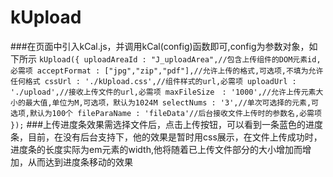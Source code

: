 # kUpload
###在页面中引入kCal.js，并调用kCal(config)函数即可,config为参数对象，如下所示
`
	kUpload({
			uploadAreaId : "J_uploadArea",//包含上传组件的DOM元素id,必需项
			acceptFormat : ["jpg","zip","pdf"],//允许上传的格式,可选项,不填为允许任何格式
			cssUrl : './kUpload.css',//组件样式的url,必需项
			uploadUrl : './upload',//接收上传文件的url,必需项
			maxFileSize　: '1000',//允许上传元素大小的最大值,单位为M,可选项，默认为1024M
			selectNums : '3',//单次可选择的元素,可选项,默认为100个
			fileParaName : 'fileData'//后台接收文件上传时的参数名,必需项
		});
`
###上传进度条效果需选择文件后，点击上传按钮，可以看到一条蓝色的进度条，目前，在没有后台支持下，他的效果是暂时用css展示，在文件上传成功时，进度条的长度实际为em元素的width,他将随着已上传文件部分的大小增加而增加，从而达到进度条移动的效果